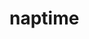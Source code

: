 # naptime
<link rel="stylesheet" href="./index.css" />
<link rel="stylesheet" href="./index.html" />

